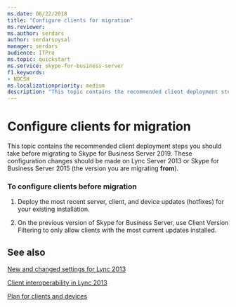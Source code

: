 ```yaml
---
ms.date: 06/22/2018
title: "Configure clients for migration"
ms.reviewer: 
ms.author: serdars
author: serdarsoysal
manager: serdars
audience: ITPro
ms.topic: quickstart
ms.service: skype-for-business-server
f1.keywords:
- NOCSH
ms.localizationpriority: medium
description: "This topic contains the recommended client deployment steps you should take before migrating to Skype for Business Server 2019. These configuration changes should be made on Lync Server 2013 or Skype for Business Server 2015."
---
```


# Configure clients for migration

This topic contains the recommended client deployment steps you should take before migrating to Skype for Business Server 2019. These configuration changes should be made on Lync Server 2013 or Skype for Business Server 2015 (the version you are migrating **from**).
  
### To configure clients before migration

1. Deploy the most recent server, client, and device updates (hotfixes) for your existing installation.
    
2. On the previous version of Skype for Business Server, use Client Version Filtering to only allow clients with the most current updates installed.
    
## See also

[New and changed settings for Lync 2013](/previous-versions/office/lync-server-2013/lync-server-2013-new-and-changed-settings-for-lync-2013) 
 
[Client interoperability in Lync 2013](/previous-versions/office/lync-server-2013/lync-server-2013-client-interoperability-in-lync-2013)
 <!-- The above links point to un-rebranded 2013 content we will need to discuss rebrand or bring forward -->

 [Plan for clients and devices](../../SfbServer/plan-your-deployment/clients-and-devices/clients-and-devices.md)
